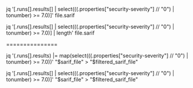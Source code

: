jq '[.runs[].results[] | select(((.properties["security-severity"] // "0") | tonumber) >= 7.0)]' file.sarif


jq '[.runs[].results[] | select(((.properties["security-severity"] // "0") | tonumber) >= 7.0)] | length' file.sarif


===============


jq '(.runs[].results) |= map(select(((.properties["security-severity"] // "0") | tonumber) >= 7.0))' "$sarif_file" > "$filtered_sarif_file"

jq '[.runs[].results[] | select(((.properties["security-severity"] // "0") | tonumber) >= 7.0)]' "$sarif_file" > "$filtered_sarif_file"
